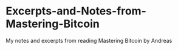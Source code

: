 # Excerpts-and-Notes-from-Mastering-Bitcoin
My notes and excerpts from reading Mastering Bitcoin by Andreas
